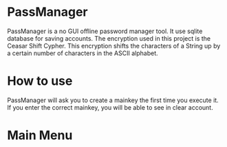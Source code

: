 # PassManager
PassManager is a no GUI offline password manager tool.
It use sqlite database for saving accounts.
The encryption used in this project is the Ceasar Shift Cypher. This encryption shifts the characters of a String up by a certain number of characters in the ASCII alphabet.
# How to use
PassManager will ask you to create a mainkey the first time you execute it.
If you enter the correct mainkey, you will be able to see in clear account.
# Main Menu

